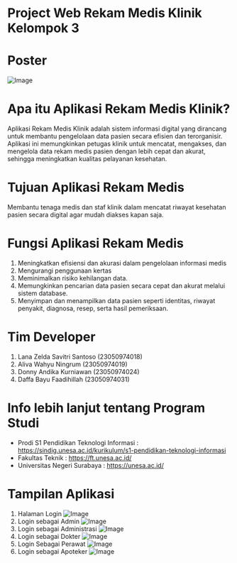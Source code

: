 # Project Web Rekam Medis Klinik Kelompok 3

# Poster
![Image](https://github.com/user-attachments/assets/bbf45f5c-0d29-430b-aba2-c5d7e6664093)

# Apa itu Aplikasi Rekam Medis Klinik?
Aplikasi Rekam Medis Klinik adalah sistem informasi digital yang dirancang untuk membantu pengelolaan data pasien secara efisien dan terorganisir. Aplikasi ini memungkinkan petugas klinik untuk mencatat, mengakses, dan mengelola data rekam medis pasien dengan lebih cepat dan akurat, sehingga meningkatkan kualitas pelayanan kesehatan.

# Tujuan Aplikasi Rekam Medis
Membantu tenaga medis dan staf klinik dalam mencatat riwayat kesehatan pasien secara digital agar mudah diakses kapan saja.

# Fungsi Aplikasi Rekam Medis
1. Meningkatkan efisiensi dan akurasi dalam pengelolaan informasi medis
2. Mengurangi penggunaan kertas
3. Meminimalkan risiko kehilangan data.
4. Memungkinkan pencarian data pasien secara cepat dan akurat melalui sistem database.
5. Menyimpan dan menampilkan data pasien seperti identitas, riwayat penyakit, diagnosa, resep, serta hasil pemeriksaan.

# Tim Developer
1. Lana Zelda Savitri Santoso		 (23050974018)
2. Aliva Wahyu Ningrum 		       (23050974019)
3. Donny Andika Kurniawan		     (23050974024)
4. Daffa Bayu Faadihillah 		   (23050974031)

# Info lebih lanjut tentang Program Studi
- Prodi S1 Pendidikan Teknologi Informasi : https://sindig.unesa.ac.id/kurikulum/s1-pendidikan-teknologi-informasi
- Fakultas Teknik : https://ft.unesa.ac.id/
- Universitas Negeri Surabaya : https://unesa.ac.id/

# Tampilan Aplikasi
1. Halaman Login
![Image](https://github.com/user-attachments/assets/3e5c6b71-e5b1-4be2-b8ed-e1692bd04887)
2. Login sebagai Admin
![Image](https://github.com/user-attachments/assets/47bba77b-df6d-4c17-9d19-377fa1f65edd)
3. Login sebagai Administrasi
![Image](https://github.com/user-attachments/assets/4b83d831-16e9-4984-b8e0-b73ce3534b50)
4. Login sebagai Dokter
![Image](https://github.com/user-attachments/assets/060be774-9bc8-4ff8-bda3-9355a484cb73)
5. Login Sebagai Perawat
![Image](https://github.com/user-attachments/assets/eeed4a77-40d3-4654-9f8b-f1a4b27f54d4)
6. Login sebagai Apoteker
![Image](https://github.com/user-attachments/assets/804a5fbb-6d6a-4fa2-93f1-9a6df8300d01)
